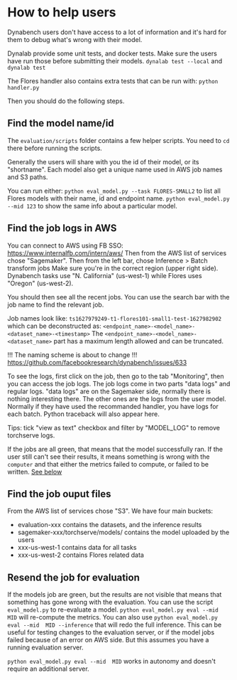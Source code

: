 # How to help users

Dynabench users don't have access to a lot of information
and it's hard for them to debug what's wrong with their model.

Dynalab provide some unit tests, and docker tests.
Make sure the users have run those before submitting their models.
`dynalab test --local` and `dynalab test`

The Flores handler also contains extra tests that can be run with:
`python handler.py`

Then you should do the following steps.

## Find the model name/id

The `evaluation/scripts` folder contains a few helper scripts.
You need to `cd` there before running the scripts.

Generally the users will share with you the id of their model,
or its "shortname".
Each model also get a unique name used in AWS job names and S3 paths.

You can run either:
`python eval_model.py --task FLORES-SMALL2` to list all Flores models with their name, id and endpoint name.
`python eval_model.py --mid 123` to show the same info about a particular model.

## Find the job logs in AWS

You can connect to AWS using FB SSO: https://www.internalfb.com/intern/aws/
Then from the AWS list of services chose "Sagemaker".
Then from the left bar, chose Inference > Batch transform jobs
Make sure you're in the correct region (upper right side).
Dynabench tasks use "N. California" (us-west-1)
while Flores uses "Oregon" (us-west-2).

You should then see all the recent jobs.
You can use the search bar with the job name to find the relevant job.

Job names look like: `ts1627979249-t1-flores101-small1-test-1627982902`
which can be deconstructed as:
`<endpoint_name>-<model_name>-<dataset_name>-<timestamp>`
The `<endpoint_name>-<model_name>-<dataset_name>` part has a maximum length
allowed and can be truncated.

!!! The naming scheme is about to change !!!
https://github.com/facebookresearch/dynabench/issues/633


To see the logs, first click on the job, then go to the tab "Monitoring",
then you can access the job logs.
The job logs come in two parts "data logs" and regular logs.
"data logs" are on the Sagemaker side, normally there is nothing interesting there.
The other ones are the logs from the user model.
Normally if they have used the recommanded handler,
you have logs for each batch.
Python traceback will also appear here.

Tips: tick "view as text" checkbox and filter by "MODEL_LOG" to remove torchserve logs.

If the jobs are all green, that means that the model successfully ran.
If the user still can't see their results, it means something is wrong with
the `computer` and that either the metrics failed to compute, or failed to be written.
[See below](#resend-the-job-for-evaluation)


## Find the job ouput files

From the AWS list of services chose "S3".
We have four main buckets:

- evaluation-xxx contains the datasets, and the inference results
- sagemaker-xxx/torchserve/models/ contains the model uploaded by the users
- xxx-us-west-1 contains data for all tasks
- xxx-us-west-2 contains Flores related data


## Resend the job for evaluation

If the models job are green, but the results are not visible that means that
something has gone wrong with the evaluation.
You can use the script `eval_model.py` to re-evaluate a model.
`python eval_model.py eval --mid  MID` will re-compute the metrics.
You can also use `python eval_model.py eval --mid  MID --inference` that will
redo the full inference.
This can be useful for testing changes to the evaluation server,
or if the model jobs failed because of an error on AWS side.
But this assumes you have a running evaluation server.

`python eval_model.py eval --mid  MID` works in autonomy and doesn't require
an additional server.

